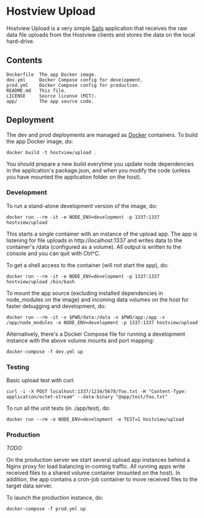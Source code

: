 # Hostview Upload

Hostview Upload is a very simple [Sails](http://sailsjs.org) application that receives the raw data file uploads from the Hostview clients and stores the data on the local hard-drive.

## Contents

    Dockerfile	The app Docker image.
    dev.yml		Docker Compose config for development.
    prod.yml	Docker Compose config for production.
    README.md	This file.
    LICENSE		Source license (MIT).
    app/		The app source code.


## Deployment

The dev and prod deployments are managed as [Docker](https://www.docker.com/) containers. To build the app Docker image, do:

    docker build -t hostview/upload .

You should prepare a new build everytime you update node dependencies in 
the application's package.json, and when you modify the code (unless you have
mounted the application folder on the host).


### Development

To run a stand-alone development version of the image, do:

    docker run --rm -it -e NODE_ENV=development -p 1337:1337 hostview/upload

This starts a single container with an instance of the upload app. The app is listening for file uploads in http://localhost:1337 and writes data to the container's /data (configured as a volume). All output is written to the console and you can quit with Ctrl^C.

To get a shell access to the container (will not start the app), do:

    docker run --rm -it -e NODE_ENV=development -p 1337:1337 hostview/upload /bin/bash

To mount the app source (excluding installed dependencies in node_modules on the image) and incoming data volumes on the host for faster debugging and development, do:

    docker run --rm -it -v $PWD/data:/data -v $PWD/app:/app -v /app/node_modules -e NODE_ENV=development -p 1337:1337 hostview/upload 

Alternatively, there's a Docker Compose file for running a development instance with the above volume mounts and port mapping:

    docker-compose -f dev.yml up

### Testing

Basic upload test with curl:

    curl -i -X POST localhost:1337/1234/5678/foo.txt -H "Content-Type: application/octet-stream" --data-binary "@app/test/foo.txt"

To run all the unit tests (in ./app/test), do:

    docker run --rm -e NODE_ENV=development -e TEST=1 hostview/upload


### Production

*TODO*

On the production server we start several upload app instances behind a Nginx proxy for load balancing in-coming traffic. All running apps write received files to a shared volume container (mounted on the host). In addition, the app contains a cron-job container to move received files to the target data server.

To launch the production instance, do:

    docker-compose -f prod.yml up
 